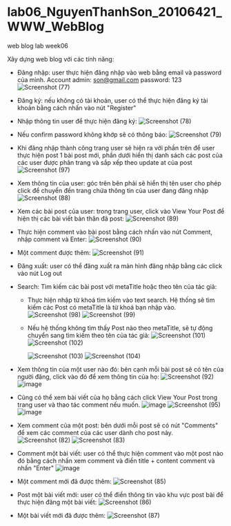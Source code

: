 # lab06_NguyenThanhSon_20106421_WWW_WebBlog
web blog lab week06

Xây dựng web blog với các tính năng:
- Đăng nhập: user thực hiện đăng nhập vào web bằng email và password của mình. Account admin: son@gmail.com password: 123
  ![Screenshot (77)](https://github.com/son1105/lab06_NguyenThanhSon_20106421_WWW_WebBlog/assets/115455297/76f62711-2433-40cc-abb5-11bb0b67f5c8)

- Đăng ký: nếu không có tài khoản, user có thể thực hiện đăng ký tài khoản bằng cách nhấn vào nút "Register"
- Nhập thông tin user để thực hiện đăng ký:
  ![Screenshot (78)](https://github.com/son1105/lab06_NguyenThanhSon_20106421_WWW_WebBlog/assets/115455297/96cf70ea-c962-4ae1-8ac4-d8d7046fd2bc)
- Nếu confirm password không khớp sẽ có thông báo:
  ![Screenshot (79)](https://github.com/son1105/lab06_NguyenThanhSon_20106421_WWW_WebBlog/assets/115455297/1741846b-e55d-4189-b8ff-5971b802ffa6)

- Khi đăng nhập thành công trang user sẽ hiện ra với phần trên để user thực hiện post 1 bài post mới, phần dưới hiển thị danh sách các post của các user được phân trang và sắp xếp theo update at của post
  ![Screenshot (97)](https://github.com/son1105/lab06_NguyenThanhSon_20106421_WWW_WebBlog/assets/115455297/50c849a8-effa-4afe-8c6d-9108038fdb8e)

- Xem thông tin của user: góc trên bên phải sẽ hiển thị tên user cho phép click để chuyển đến trang chứa thông tin của user đang đăng nhập
  ![Screenshot (88)](https://github.com/son1105/lab06_NguyenThanhSon_20106421_WWW_WebBlog/assets/115455297/426270f3-9aea-4489-aba2-e6ae56da49a8)

- Xem các bài post của user: trong trang user, click vào View Your Post để hiện thị các bài viết bản thân đã post:
  ![Screenshot (89)](https://github.com/son1105/lab06_NguyenThanhSon_20106421_WWW_WebBlog/assets/115455297/d4339539-bef7-4c65-9183-b49623cf460a)

- Thực hiện comment vào bài post bằng cách nhấn vào nút Comment, nhập comment và Enter:
  ![Screenshot (90)](https://github.com/son1105/lab06_NguyenThanhSon_20106421_WWW_WebBlog/assets/115455297/10938de7-a5a2-47ca-93e5-e23d9baa0e74)
- Một comment được thêm:
  ![Screenshot (91)](https://github.com/son1105/lab06_NguyenThanhSon_20106421_WWW_WebBlog/assets/115455297/45c49811-d988-4a6c-9ef0-4504db385471)

- Đăng xuất: user có thể đăng xuất ra màn hình đăng nhập bằng các click vào nút Log out

- Search: Tìm kiếm các bài post với metaTitle hoặc theo tên của tác giả:
    + Thực hiện nhập từ khoá tìm kiếm vào text search. Hệ thống sẽ tìm kiếm các Post có metaTitle là từ khoá bạn nhập vào.
      ![Screenshot (98)](https://github.com/son1105/lab06_NguyenThanhSon_20106421_WWW_WebBlog/assets/115455297/a579e98e-b435-4ce5-b344-48e619875703)
      ![Screenshot (99)](https://github.com/son1105/lab06_NguyenThanhSon_20106421_WWW_WebBlog/assets/115455297/5e84582d-a110-4b02-8e5d-301bfe01c28f)
    + Nếu hệ thống không tìm thấy Post nào theo metaTitle, sẽ tự động chuyển sang tìm kiếm theo tên của tác giả:
      ![Screenshot (101)](https://github.com/son1105/lab06_NguyenThanhSon_20106421_WWW_WebBlog/assets/115455297/09958c8e-a20b-4dd2-af1b-1ad888d47afd)
      ![Screenshot (102)](https://github.com/son1105/lab06_NguyenThanhSon_20106421_WWW_WebBlog/assets/115455297/618b9cd7-6a35-46b0-822d-80d723fb5959)

      ![Screenshot (103)](https://github.com/son1105/lab06_NguyenThanhSon_20106421_WWW_WebBlog/assets/115455297/a2becb50-9511-498f-92e9-9518f1aeeb70)
      ![Screenshot (104)](https://github.com/son1105/lab06_NguyenThanhSon_20106421_WWW_WebBlog/assets/115455297/4ff3a8ea-4e92-4d1b-b7b1-d69b8ea7280a)

- Xem thông tin của một user nào đó: bên cạnh mỗi bài post sẽ có tên của người đăng, click vào đó để xem thông tin của họ:
  ![Screenshot (92)](https://github.com/son1105/lab06_NguyenThanhSon_20106421_WWW_WebBlog/assets/115455297/9a7e57d3-c2bf-433d-8712-9c07eabb1dcb)
  ![image](https://github.com/son1105/lab06_NguyenThanhSon_20106421_WWW_WebBlog/assets/115455297/ac0692fa-8a26-4c68-8953-1b88a50abb3f)
- Cũng có thể xem bài viết của họ bằng cách click View Your Post trong trang user và thao tác comment nếu muốn.
  ![image](https://github.com/son1105/lab06_NguyenThanhSon_20106421_WWW_WebBlog/assets/115455297/12af6a85-2679-4122-8d4c-4d5b6a08e1ef)
  ![Screenshot (95)](https://github.com/son1105/lab06_NguyenThanhSon_20106421_WWW_WebBlog/assets/115455297/8d956595-5602-40a6-9016-bb0625f90054)
  ![image](https://github.com/son1105/lab06_NguyenThanhSon_20106421_WWW_WebBlog/assets/115455297/c33e28a8-cfe4-4345-bcfe-363d64eefd19)

- Xem comment của một post: bên dưới mỗi post sẽ có nút "Comments" để xem các comment của các user dành cho post này.
  ![Screenshot (82)](https://github.com/son1105/lab06_NguyenThanhSon_20106421_WWW_WebBlog/assets/115455297/16311a34-43b0-4b1e-8ced-4dd00928a7d0)
  ![Screenshot (83)](https://github.com/son1105/lab06_NguyenThanhSon_20106421_WWW_WebBlog/assets/115455297/7da5d1d4-61ae-4e36-a4d3-770f99f117ff)
- Comment một bài viết: user có thể thực hiện comment vào một post nào đó bằng cách nhấn xem comment và điền title + content comment và nhấn "Enter"
  ![image](https://github.com/son1105/lab06_NguyenThanhSon_20106421_WWW_WebBlog/assets/115455297/f9d90312-ccfc-49ed-b0ee-acbb02bdd66e)
- Một comment mới đã được thêm:
  ![Screenshot (85)](https://github.com/son1105/lab06_NguyenThanhSon_20106421_WWW_WebBlog/assets/115455297/9985828b-bee9-469e-b619-dee12f029056)
- Post một bài viết mới: user có thể điền thông tin vào khu vực post bài để thực hiện đăng một bài viết:
  ![Screenshot (86)](https://github.com/son1105/lab06_NguyenThanhSon_20106421_WWW_WebBlog/assets/115455297/1de5335b-74fe-4138-a029-60f1ecb60d49)
- Một bài viết mới đã được thêm:
  ![Screenshot (87)](https://github.com/son1105/lab06_NguyenThanhSon_20106421_WWW_WebBlog/assets/115455297/46666910-d3c4-4535-b653-3886420b1c28)

